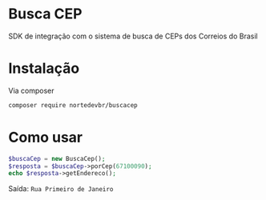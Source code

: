 # Busca CEP
SDK de integração com o sistema de busca de CEPs dos Correios do Brasil

# Instalação
Via composer
```bash
composer require nortedevbr/buscacep
```

# Como usar
```php
$buscaCep = new BuscaCep();
$resposta = $buscaCep->porCep(67100090);
echo $resposta->getEndereco();
```
Saída:
``Rua Primeiro de Janeiro``